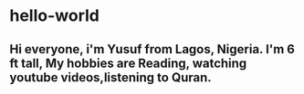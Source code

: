 # hello-world
## Hi everyone, i'm Yusuf from Lagos, Nigeria. I'm 6 ft tall, My hobbies are Reading, watching youtube videos,listening to Quran. 
